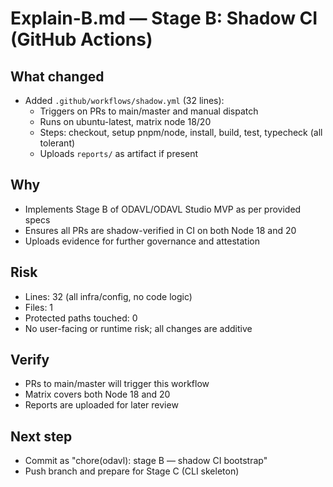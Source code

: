 # Explain-B.md — Stage B: Shadow CI (GitHub Actions)

## What changed

- Added `.github/workflows/shadow.yml` (32 lines):
  - Triggers on PRs to main/master and manual dispatch
  - Runs on ubuntu-latest, matrix node 18/20
  - Steps: checkout, setup pnpm/node, install, build, test, typecheck (all tolerant)
  - Uploads `reports/` as artifact if present

## Why

- Implements Stage B of ODAVL/ODAVL Studio MVP as per provided specs
- Ensures all PRs are shadow-verified in CI on both Node 18 and 20
- Uploads evidence for further governance and attestation

## Risk

- Lines: 32 (all infra/config, no code logic)
- Files: 1
- Protected paths touched: 0
- No user-facing or runtime risk; all changes are additive

## Verify

- PRs to main/master will trigger this workflow
- Matrix covers both Node 18 and 20
- Reports are uploaded for later review

## Next step

- Commit as "chore(odavl): stage B — shadow CI bootstrap"
- Push branch and prepare for Stage C (CLI skeleton)
